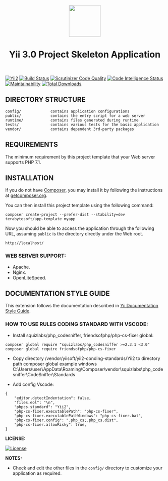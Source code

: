 <p align="center">
    <a href="https://github.com/terabytesoft/app-template" target="_blank">
        <img src="https://farm1.staticflickr.com/887/27875183957_69a3645a56_q.jpg" height="100px;">
    </a>
    <h1 align="center">Yii 3.0 Project Skeleton Application</h1>
    <br>
</p>

[![Yii2](https://img.shields.io/badge/Powered_by-Yii_Framework-green.svg?style=flat)](https://www.yiiframework.com/)
[![Build Status](https://scrutinizer-ci.com/g/terabytesoft/app-template/badges/build.png?b=master)](https://scrutinizer-ci.com/g/cjtterabytesoft/app/build-status/master)
[![Scrutinizer Code Quality](https://scrutinizer-ci.com/g/terabytesoft/app-template/badges/quality-score.png?b=master)](https://scrutinizer-ci.com/g/cjtterabytesoft/app/?branch=master)
[![Code Intelligence Status](https://scrutinizer-ci.com/g/terabytesoft/app-template/badges/code-intelligence.svg?b=master)](https://scrutinizer-ci.com/code-intelligence)
[![Maintainability](https://api.codeclimate.com/v1/badges/fe720f0219c23dc3e237/maintainability)](https://codeclimate.com/github/cjtterabytesoft/app/maintainability)
[![Total Downloads](https://poser.pugx.org/terabytesoft/app-template/downloads)](https://packagist.org/packages/cjtterabytesoft/app)


DIRECTORY STRUCTURE
-------------------

```
config/             contains application configurations
public/             contains the entry script for a web server
runtime/            contains files generated during runtime
tests/              contains various tests for the basic application
vendor/             contains dependent 3rd-party packages
```

REQUIREMENTS
------------
 
The minimum requirement by this project template that your Web server supports PHP 7.1.

INSTALLATION
------------

If you do not have [Composer](http://getcomposer.org/), you may install it by following the instructions
at [getcomposer.org](http://getcomposer.org/doc/00-intro.md#installation-nix).

You can then install this project template using the following command:

~~~
composer create-project --prefer-dist --stability=dev terabytesoft/app-template myapp
~~~

Now you should be able to access the application through the following URL, assuming `public` is the directory
directly under the Web root.

~~~
http://localhost/
~~~

### WEB SERVER SUPPORT:

- Apache.
- Nginx.
- OpenLiteSpeed.

DOCUMENTATION STYLE GUIDE
-------------------------

This extension follows the documentation described in [Yii Documentation Style Guide](https://github.com/yiisoft/yii2/blob/master/docs/documentation_style_guide.md).


### HOW TO USE RULES CODING STANDARD WITH VSCODE:

- Install squizlabs/php_codesniffer, friendsofphp/php-cs-fixer global:

```
composer global require "squizlabs/php_codesniffer >=2.3.1 <3.0"
composer global require friendsofphp/php-cs-fixer
```

- Copy directory /vendor/yiisoft/yii2-conding-standards/Yii2 to directory path composer global example windows C:\Users\user\AppData\Roaming\Composer\vendor\squizlabs\php_codesniffer\CodeSniffer\Standards

- Add config Vscode:

```
{
    "editor.detectIndentation": false,
    "files.eol": "\n",
    "phpcs.standard": "Yii2",
    "php-cs-fixer.executablePath": "php-cs-fixer",
    "php-cs-fixer.executablePathWindows": "php-cs-fixer.bat",
    "php-cs-fixer.config": ".php_cs;.php_cs.dist",
    "php-cs-fixer.allowRisky": true,
}
```

**LICENSE:**

[![License](https://poser.pugx.org/terabytesoft/app-template/license)](https://packagist.org/packages/terabytesoft/app-template)


**NOTES:**

- Check and edit the other files in the `config/` directory to customize your application as required.
